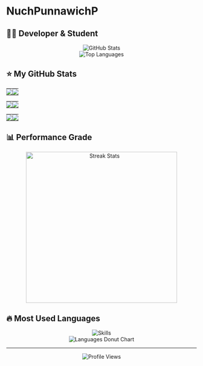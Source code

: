 # NuchPunnawichP

## 👨‍💻 Developer & Student

<div align="center">
  <img src="https://github-readme-stats.vercel.app/api?username=NuchPunnawichP&show_icons=true&theme=radical&hide_border=true" alt="GitHub Stats" />
</div>

<div align="center">
  <img src="https://github-readme-stats.vercel.app/api/top-langs/?username=NuchPunnawichP&layout=compact&theme=radical&hide_border=true" alt="Top Languages" />
</div>

## ⭐ My GitHub Stats

<table>
  <tr>
    <td align="center" style="padding: 0; width: 50%;">
      <img src="https://img.shields.io/github/stars/NuchPunnawichP?style=for-the-badge&color=58a6ff&labelColor=1e1e2e&logo=starship&logoColor=C9CBFF" />
    </td>
    <td align="center" style="padding: 0; width: 50%;">
      <img src="https://img.shields.io/github/followers/NuchPunnawichP?style=for-the-badge&color=58a6ff&labelColor=1e1e2e&logo=github&logoColor=C9CBFF" />
    </td>
  </tr>
</table>

<table>
  <tr>
    <td align="center" style="padding: 0; width: 50%;">
      <img src="https://img.shields.io/badge/Total%20Commits-462-58a6ff?style=for-the-badge&labelColor=1e1e2e&logo=gitbook&logoColor=C9CBFF" />
    </td>
    <td align="center" style="padding: 0; width: 50%;">
      <img src="https://img.shields.io/badge/Total%20PRs-14-58a6ff?style=for-the-badge&labelColor=1e1e2e&logo=gitpod&logoColor=C9CBFF" />
    </td>
  </tr>
</table>

<table>
  <tr>
    <td align="center" style="padding: 0; width: 50%;">
      <img src="https://img.shields.io/badge/Total%20Issues-8-58a6ff?style=for-the-badge&labelColor=1e1e2e&logo=gitea&logoColor=C9CBFF" />
    </td>
    <td align="center" style="padding: 0; width: 50%;">
      <img src="https://img.shields.io/badge/Contributed%20to-10-58a6ff?style=for-the-badge&labelColor=1e1e2e&logo=adguard&logoColor=C9CBFF" />
    </td>
  </tr>
</table>

## 📊 Performance Grade

<div align="center">
  <img width="400" src="https://github-readme-streak-stats.herokuapp.com/?user=NuchPunnawichP&theme=radical&hide_border=true" alt="Streak Stats" />
</div>

## 🔥 Most Used Languages

<div align="center">
  <!-- Skills icons -->
  <img src="https://skillicons.dev/icons?i=js,html,css,python,java&theme=dark" alt="Skills" />
</div>

<!-- Language chart donut -->
<div align="center">
  <picture>
    <source media="(prefers-color-scheme: dark)" srcset="https://cr-skills-chart-widget.azurewebsites.net/api/api?username=NuchPunnawichP&skills=JavaScript,CSS,Python,HTML,Java&width=820&bg=0D1117&textColor=C9D1D9&titleColor=58A6FF" />
    <source media="(prefers-color-scheme: light)" srcset="https://cr-skills-chart-widget.azurewebsites.net/api/api?username=NuchPunnawichP&skills=JavaScript,CSS,Python,HTML,Java" />
    <img src="https://cr-skills-chart-widget.azurewebsites.net/api/api?username=NuchPunnawichP&skills=JavaScript,CSS,Python,HTML,Java&width=820&bg=0D1117&textColor=C9D1D9&titleColor=58A6FF" alt="Languages Donut Chart" />
  </picture>
</div>

---

<div align="center">
  <img src="https://komarev.com/ghpvc/?username=NuchPunnawichP&style=for-the-badge&color=58a6ff&labelColor=1e1e2e" alt="Profile Views" />
</div>